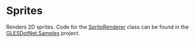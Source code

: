 ﻿# Sprites

Renders 2D sprites. Code for the [SpriteRenderer](https://github.com/smack0007/GLESDotNet/blob/master/samples/GLESDotNet.Samples/SpriteRenderer.cs)
class can be found in the [GLESDotNet.Samples](https://github.com/smack0007/GLESDotNet/tree/master/samples/GLESDotNet.Samples)
project.
